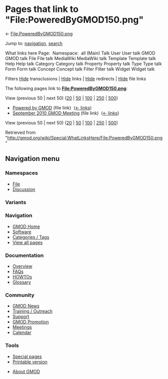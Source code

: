 <div id="mw-page-base" class="noprint">

</div>

<div id="mw-head-base" class="noprint">

</div>

<div id="content" class="mw-body" role="main">

<span id="top"></span>

<div id="mw-js-message" style="display:none;">

</div>



# <span dir="auto">Pages that link to "File:PoweredByGMOD150.png"</span>

<div id="bodyContent">

<div id="contentSub">

←
[File:PoweredByGMOD150.png](/wiki/File:PoweredByGMOD150.png "File:PoweredByGMOD150.png")

</div>

<div id="jump-to-nav" class="mw-jump">

Jump to: [navigation](#mw-navigation), [search](#p-search)

</div>

<div id="mw-content-text">

What links here Page:  Namespace:  all (Main) Talk User User talk GMOD
GMOD talk File File talk MediaWiki MediaWiki talk Template Template talk
Help Help talk Category Category talk Property Property talk Type Type
talk Form Form talk Concept Concept talk Filter Filter talk Widget
Widget talk

Filters
[Hide](/mediawiki/index.php?title=Special:WhatLinksHere/File:PoweredByGMOD150.png&hidetrans=1 "Special:WhatLinksHere/File:PoweredByGMOD150.png")
transclusions \|
[Hide](/mediawiki/index.php?title=Special:WhatLinksHere/File:PoweredByGMOD150.png&hidelinks=1 "Special:WhatLinksHere/File:PoweredByGMOD150.png")
links \|
[Hide](/mediawiki/index.php?title=Special:WhatLinksHere/File:PoweredByGMOD150.png&hideredirs=1 "Special:WhatLinksHere/File:PoweredByGMOD150.png")
redirects \|
[Hide](/mediawiki/index.php?title=Special:WhatLinksHere/File:PoweredByGMOD150.png&hideimages=1 "Special:WhatLinksHere/File:PoweredByGMOD150.png")
file links

The following pages link to
**[File:PoweredByGMOD150.png](/wiki/File:PoweredByGMOD150.png "File:PoweredByGMOD150.png")**:

View (previous 50 \| next 50)
([20](/mediawiki/index.php?title=Special:WhatLinksHere/File:PoweredByGMOD150.png&limit=20 "Special:WhatLinksHere/File:PoweredByGMOD150.png")
\|
[50](/mediawiki/index.php?title=Special:WhatLinksHere/File:PoweredByGMOD150.png&limit=50 "Special:WhatLinksHere/File:PoweredByGMOD150.png")
\|
[100](/mediawiki/index.php?title=Special:WhatLinksHere/File:PoweredByGMOD150.png&limit=100 "Special:WhatLinksHere/File:PoweredByGMOD150.png")
\|
[250](/mediawiki/index.php?title=Special:WhatLinksHere/File:PoweredByGMOD150.png&limit=250 "Special:WhatLinksHere/File:PoweredByGMOD150.png")
\|
[500](/mediawiki/index.php?title=Special:WhatLinksHere/File:PoweredByGMOD150.png&limit=500 "Special:WhatLinksHere/File:PoweredByGMOD150.png"))

- [Powered by GMOD](/wiki/Powered_by_GMOD "Powered by GMOD") (file link)
  ‎ <span class="mw-whatlinkshere-tools">([←
  links](/mediawiki/index.php?title=Special:WhatLinksHere&target=Powered+by+GMOD "Special:WhatLinksHere"))</span>
- [September 2010 GMOD
  Meeting](/wiki/September_2010_GMOD_Meeting "September 2010 GMOD Meeting")
  (file link) ‎ <span class="mw-whatlinkshere-tools">([←
  links](/mediawiki/index.php?title=Special:WhatLinksHere&target=September+2010+GMOD+Meeting "Special:WhatLinksHere"))</span>

View (previous 50 \| next 50)
([20](/mediawiki/index.php?title=Special:WhatLinksHere/File:PoweredByGMOD150.png&limit=20 "Special:WhatLinksHere/File:PoweredByGMOD150.png")
\|
[50](/mediawiki/index.php?title=Special:WhatLinksHere/File:PoweredByGMOD150.png&limit=50 "Special:WhatLinksHere/File:PoweredByGMOD150.png")
\|
[100](/mediawiki/index.php?title=Special:WhatLinksHere/File:PoweredByGMOD150.png&limit=100 "Special:WhatLinksHere/File:PoweredByGMOD150.png")
\|
[250](/mediawiki/index.php?title=Special:WhatLinksHere/File:PoweredByGMOD150.png&limit=250 "Special:WhatLinksHere/File:PoweredByGMOD150.png")
\|
[500](/mediawiki/index.php?title=Special:WhatLinksHere/File:PoweredByGMOD150.png&limit=500 "Special:WhatLinksHere/File:PoweredByGMOD150.png"))

</div>

<div class="printfooter">

Retrieved from
"<http://gmod.org/wiki/Special:WhatLinksHere/File:PoweredByGMOD150.png>"

</div>

<div id="catlinks" class="catlinks catlinks-allhidden">

</div>

<div class="visualClear">

</div>

</div>

</div>

<div id="mw-navigation">

## Navigation menu

<div id="mw-head">



<div id="left-navigation">

<div id="p-namespaces" class="vectorTabs" role="navigation"
aria-labelledby="p-namespaces-label">

### Namespaces

- <span id="ca-nstab-image"><a href="/wiki/File:PoweredByGMOD150.png" accesskey="c"
  title="View the file page [c]">File</a></span>
- <span id="ca-talk"><a
  href="/mediawiki/index.php?title=File_talk:PoweredByGMOD150.png&amp;action=edit&amp;redlink=1"
  accesskey="t"
  title="Discussion about the content page [t]">Discussion</a></span>

</div>

<div id="p-variants" class="vectorMenu emptyPortlet" role="navigation"
aria-labelledby="p-variants-label">

### 

### Variants[](#)

<div class="menu">

</div>

</div>

</div>

<div id="right-navigation">





</div>



</div>

</div>

</div>

<div id="mw-panel">

<div id="p-logo" role="banner">

<a href="/wiki/Main_Page"
style="background-image: url(http://gmod.org/images/GMOD-cogs.png);"
title="Visit the main page"></a>

</div>

<div id="p-Navigation" class="portal" role="navigation"
aria-labelledby="p-Navigation-label">

### Navigation

<div class="body">

- <span id="n-GMOD-Home">[GMOD Home](/wiki/Main_Page)</span>
- <span id="n-Software">[Software](/wiki/GMOD_Components)</span>
- <span id="n-Categories-.2F-Tags">[Categories /
  Tags](/wiki/Categories)</span>
- <span id="n-View-all-pages">[View all
  pages](/wiki/Special:AllPages)</span>

</div>

</div>

<div id="p-Documentation" class="portal" role="navigation"
aria-labelledby="p-Documentation-label">

### Documentation

<div class="body">

- <span id="n-Overview">[Overview](/wiki/Overview)</span>
- <span id="n-FAQs">[FAQs](/wiki/Category:FAQ)</span>
- <span id="n-HOWTOs">[HOWTOs](/wiki/Category:HOWTO)</span>
- <span id="n-Glossary">[Glossary](/wiki/Glossary)</span>

</div>

</div>

<div id="p-Community" class="portal" role="navigation"
aria-labelledby="p-Community-label">

### Community

<div class="body">

- <span id="n-GMOD-News">[GMOD News](/wiki/GMOD_News)</span>
- <span id="n-Training-.2F-Outreach">[Training /
  Outreach](/wiki/Training_and_Outreach)</span>
- <span id="n-Support">[Support](/wiki/Support)</span>
- <span id="n-GMOD-Promotion">[GMOD
  Promotion](/wiki/GMOD_Promotion)</span>
- <span id="n-Meetings">[Meetings](/wiki/Meetings)</span>
- <span id="n-Calendar">[Calendar](/wiki/Calendar)</span>

</div>

</div>

<div id="p-tb" class="portal" role="navigation"
aria-labelledby="p-tb-label">

### Tools

<div class="body">

- <span id="t-specialpages"><a href="/wiki/Special:SpecialPages" accesskey="q"
  title="A list of all special pages [q]">Special pages</a></span>
- <span id="t-print"><a
  href="/mediawiki/index.php?title=Special:WhatLinksHere/File:PoweredByGMOD150.png&amp;printable=yes"
  rel="alternate" accesskey="p"
  title="Printable version of this page [p]">Printable version</a></span>

</div>

</div>

</div>

</div>

<div id="footer" role="contentinfo">

- <span id="footer-places-about">[About
  GMOD](/wiki/GMOD:About "GMOD:About")</span>

<!-- -->






</div>
